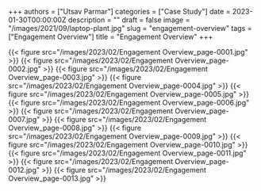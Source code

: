 +++
authors = ["Utsav Parmar"]
categories = ["Case Study"]
date = 2023-01-30T00:00:00Z
description = ""
draft = false
image = "/images/2021/09/laptop-plant.jpg"
slug = "engagement-overview"
tags = ["Engagement Overview"]
title = "Engagement Overview"
+++

{{< figure src="/images/2023/02/Engagement Overview_page-0001.jpg" >}}
{{< figure src="/images/2023/02/Engagement Overview_page-0002.jpg" >}}
{{< figure src="/images/2023/02/Engagement Overview_page-0003.jpg" >}}
{{< figure src="/images/2023/02/Engagement Overview_page-0004.jpg" >}}
{{< figure src="/images/2023/02/Engagement Overview_page-0005.jpg" >}}
{{< figure src="/images/2023/02/Engagement Overview_page-0006.jpg" >}}
{{< figure src="/images/2023/02/Engagement Overview_page-0007.jpg" >}}
{{< figure src="/images/2023/02/Engagement Overview_page-0008.jpg" >}}
{{< figure src="/images/2023/02/Engagement Overview_page-0009.jpg" >}}
{{< figure src="/images/2023/02/Engagement Overview_page-0010.jpg" >}}
{{< figure src="/images/2023/02/Engagement Overview_page-0011.jpg" >}}
{{< figure src="/images/2023/02/Engagement Overview_page-0012.jpg" >}}
{{< figure src="/images/2023/02/Engagement Overview_page-0013.jpg" >}}
